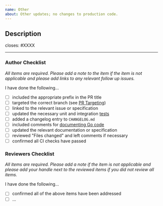```yaml
---
name: Other
about: Other updates; no changes to production code.
---
```


## Description

<!-- Add a description of the changes that this PR introduces and the files that
are the most critical to review. -->

closes: #XXXX

---

### Author Checklist

*All items are required. Please add a note to the item if the item is not applicable and
please add links to any relevant follow up issues.*

I have done the following...

- [ ] included the appropriate prefix in the PR title
- [ ] targeted the correct branch (see [PR Targeting](https://github.com/cosmos/cosmos-sdk/blob/master/CONTRIBUTING.md#pr-targeting))
- [ ] linked to the relevant issue or specification
- [ ] updated the necessary unit and integration [tests](https://github.com/cosmos/cosmos-sdk/blob/master/CONTRIBUTING.md#testing)
- [ ] added a changelog entry to `CHANGELOG.md`
- [ ] included comments for [documenting Go code](https://blog.golang.org/godoc)
- [ ] updated the relevant documentation or specification
- [ ] reviewed "Files changed" and left comments if necessary
- [ ] confirmed all CI checks have passed

### Reviewers Checklist

*All items are required. Please add a note if the item is not applicable and please add
your handle next to the reviewed items if you did not review all items.*

I have done the following...

- [ ] confirmed all of the above items have been addressed
- [ ] ...
